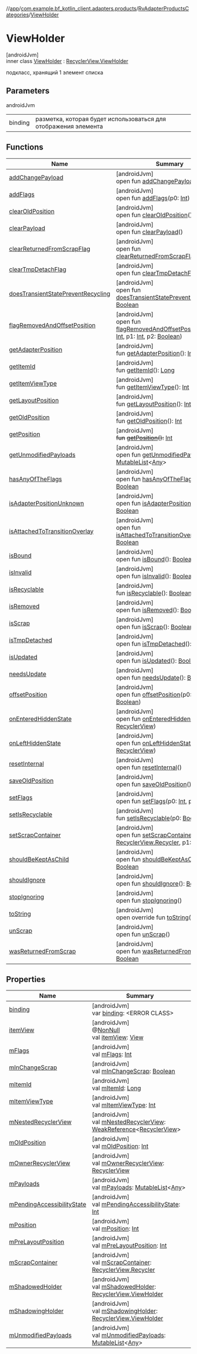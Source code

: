//[app](../../../../index.md)/[com.example.bf_kotlin_client.adapters.products](../../index.md)/[RvAdapterProductsCategories](../index.md)/[ViewHolder](index.md)

# ViewHolder

[androidJvm]\
inner class [ViewHolder](index.md) : [RecyclerView.ViewHolder](https://developer.android.com/reference/kotlin/androidx/recyclerview/widget/RecyclerView.ViewHolder.html)

подкласс, хранящий 1 элемент списка

## Parameters

androidJvm

| | |
|---|---|
| binding | разметка, которая будет использоваться для отображения элемента |

## Functions

| Name | Summary |
|---|---|
| [addChangePayload](../../../com.example.bf_kotlin_client.adapters.support/-rv-adapter-support/-view-holder/index.md#261292935%2FFunctions%2F-912451524) | [androidJvm]<br>open fun [addChangePayload](../../../com.example.bf_kotlin_client.adapters.support/-rv-adapter-support/-view-holder/index.md#261292935%2FFunctions%2F-912451524)(p0: [Any](https://kotlinlang.org/api/latest/jvm/stdlib/kotlin/-any/index.html)) |
| [addFlags](../../../com.example.bf_kotlin_client.adapters.support/-rv-adapter-support/-view-holder/index.md#-98255429%2FFunctions%2F-912451524) | [androidJvm]<br>open fun [addFlags](../../../com.example.bf_kotlin_client.adapters.support/-rv-adapter-support/-view-holder/index.md#-98255429%2FFunctions%2F-912451524)(p0: [Int](https://kotlinlang.org/api/latest/jvm/stdlib/kotlin/-int/index.html)) |
| [clearOldPosition](../../../com.example.bf_kotlin_client.adapters.support/-rv-adapter-support/-view-holder/index.md#1542333312%2FFunctions%2F-912451524) | [androidJvm]<br>open fun [clearOldPosition](../../../com.example.bf_kotlin_client.adapters.support/-rv-adapter-support/-view-holder/index.md#1542333312%2FFunctions%2F-912451524)() |
| [clearPayload](../../../com.example.bf_kotlin_client.adapters.support/-rv-adapter-support/-view-holder/index.md#-1678162526%2FFunctions%2F-912451524) | [androidJvm]<br>open fun [clearPayload](../../../com.example.bf_kotlin_client.adapters.support/-rv-adapter-support/-view-holder/index.md#-1678162526%2FFunctions%2F-912451524)() |
| [clearReturnedFromScrapFlag](../../../com.example.bf_kotlin_client.adapters.support/-rv-adapter-support/-view-holder/index.md#-1553068564%2FFunctions%2F-912451524) | [androidJvm]<br>open fun [clearReturnedFromScrapFlag](../../../com.example.bf_kotlin_client.adapters.support/-rv-adapter-support/-view-holder/index.md#-1553068564%2FFunctions%2F-912451524)() |
| [clearTmpDetachFlag](../../../com.example.bf_kotlin_client.adapters.support/-rv-adapter-support/-view-holder/index.md#923797466%2FFunctions%2F-912451524) | [androidJvm]<br>open fun [clearTmpDetachFlag](../../../com.example.bf_kotlin_client.adapters.support/-rv-adapter-support/-view-holder/index.md#923797466%2FFunctions%2F-912451524)() |
| [doesTransientStatePreventRecycling](../../../com.example.bf_kotlin_client.adapters.support/-rv-adapter-support/-view-holder/index.md#950310091%2FFunctions%2F-912451524) | [androidJvm]<br>open fun [doesTransientStatePreventRecycling](../../../com.example.bf_kotlin_client.adapters.support/-rv-adapter-support/-view-holder/index.md#950310091%2FFunctions%2F-912451524)(): [Boolean](https://kotlinlang.org/api/latest/jvm/stdlib/kotlin/-boolean/index.html) |
| [flagRemovedAndOffsetPosition](../../../com.example.bf_kotlin_client.adapters.support/-rv-adapter-support/-view-holder/index.md#-1556540183%2FFunctions%2F-912451524) | [androidJvm]<br>open fun [flagRemovedAndOffsetPosition](../../../com.example.bf_kotlin_client.adapters.support/-rv-adapter-support/-view-holder/index.md#-1556540183%2FFunctions%2F-912451524)(p0: [Int](https://kotlinlang.org/api/latest/jvm/stdlib/kotlin/-int/index.html), p1: [Int](https://kotlinlang.org/api/latest/jvm/stdlib/kotlin/-int/index.html), p2: [Boolean](https://kotlinlang.org/api/latest/jvm/stdlib/kotlin/-boolean/index.html)) |
| [getAdapterPosition](../../../com.example.bf_kotlin_client.adapters.support/-rv-adapter-support/-view-holder/index.md#644519777%2FFunctions%2F-912451524) | [androidJvm]<br>fun [getAdapterPosition](../../../com.example.bf_kotlin_client.adapters.support/-rv-adapter-support/-view-holder/index.md#644519777%2FFunctions%2F-912451524)(): [Int](https://kotlinlang.org/api/latest/jvm/stdlib/kotlin/-int/index.html) |
| [getItemId](../../../com.example.bf_kotlin_client.adapters.support/-rv-adapter-support/-view-holder/index.md#1378485811%2FFunctions%2F-912451524) | [androidJvm]<br>fun [getItemId](../../../com.example.bf_kotlin_client.adapters.support/-rv-adapter-support/-view-holder/index.md#1378485811%2FFunctions%2F-912451524)(): [Long](https://kotlinlang.org/api/latest/jvm/stdlib/kotlin/-long/index.html) |
| [getItemViewType](../../../com.example.bf_kotlin_client.adapters.support/-rv-adapter-support/-view-holder/index.md#-1649344625%2FFunctions%2F-912451524) | [androidJvm]<br>fun [getItemViewType](../../../com.example.bf_kotlin_client.adapters.support/-rv-adapter-support/-view-holder/index.md#-1649344625%2FFunctions%2F-912451524)(): [Int](https://kotlinlang.org/api/latest/jvm/stdlib/kotlin/-int/index.html) |
| [getLayoutPosition](../../../com.example.bf_kotlin_client.adapters.support/-rv-adapter-support/-view-holder/index.md#-1407255826%2FFunctions%2F-912451524) | [androidJvm]<br>fun [getLayoutPosition](../../../com.example.bf_kotlin_client.adapters.support/-rv-adapter-support/-view-holder/index.md#-1407255826%2FFunctions%2F-912451524)(): [Int](https://kotlinlang.org/api/latest/jvm/stdlib/kotlin/-int/index.html) |
| [getOldPosition](../../../com.example.bf_kotlin_client.adapters.support/-rv-adapter-support/-view-holder/index.md#-1203059319%2FFunctions%2F-912451524) | [androidJvm]<br>fun [getOldPosition](../../../com.example.bf_kotlin_client.adapters.support/-rv-adapter-support/-view-holder/index.md#-1203059319%2FFunctions%2F-912451524)(): [Int](https://kotlinlang.org/api/latest/jvm/stdlib/kotlin/-int/index.html) |
| [getPosition](../../../com.example.bf_kotlin_client.adapters.support/-rv-adapter-support/-view-holder/index.md#-1155470344%2FFunctions%2F-912451524) | [androidJvm]<br>~~fun~~ [~~getPosition~~](../../../com.example.bf_kotlin_client.adapters.support/-rv-adapter-support/-view-holder/index.md#-1155470344%2FFunctions%2F-912451524)~~(~~~~)~~~~:~~ [Int](https://kotlinlang.org/api/latest/jvm/stdlib/kotlin/-int/index.html) |
| [getUnmodifiedPayloads](../../../com.example.bf_kotlin_client.adapters.support/-rv-adapter-support/-view-holder/index.md#-1340096838%2FFunctions%2F-912451524) | [androidJvm]<br>open fun [getUnmodifiedPayloads](../../../com.example.bf_kotlin_client.adapters.support/-rv-adapter-support/-view-holder/index.md#-1340096838%2FFunctions%2F-912451524)(): [MutableList](https://kotlinlang.org/api/latest/jvm/stdlib/kotlin.collections/-mutable-list/index.html)&lt;[Any](https://kotlinlang.org/api/latest/jvm/stdlib/kotlin/-any/index.html)&gt; |
| [hasAnyOfTheFlags](../../../com.example.bf_kotlin_client.adapters.support/-rv-adapter-support/-view-holder/index.md#-1508071070%2FFunctions%2F-912451524) | [androidJvm]<br>open fun [hasAnyOfTheFlags](../../../com.example.bf_kotlin_client.adapters.support/-rv-adapter-support/-view-holder/index.md#-1508071070%2FFunctions%2F-912451524)(p0: [Int](https://kotlinlang.org/api/latest/jvm/stdlib/kotlin/-int/index.html)): [Boolean](https://kotlinlang.org/api/latest/jvm/stdlib/kotlin/-boolean/index.html) |
| [isAdapterPositionUnknown](../../../com.example.bf_kotlin_client.adapters.support/-rv-adapter-support/-view-holder/index.md#-38574553%2FFunctions%2F-912451524) | [androidJvm]<br>open fun [isAdapterPositionUnknown](../../../com.example.bf_kotlin_client.adapters.support/-rv-adapter-support/-view-holder/index.md#-38574553%2FFunctions%2F-912451524)(): [Boolean](https://kotlinlang.org/api/latest/jvm/stdlib/kotlin/-boolean/index.html) |
| [isAttachedToTransitionOverlay](../../../com.example.bf_kotlin_client.adapters.support/-rv-adapter-support/-view-holder/index.md#335386437%2FFunctions%2F-912451524) | [androidJvm]<br>open fun [isAttachedToTransitionOverlay](../../../com.example.bf_kotlin_client.adapters.support/-rv-adapter-support/-view-holder/index.md#335386437%2FFunctions%2F-912451524)(): [Boolean](https://kotlinlang.org/api/latest/jvm/stdlib/kotlin/-boolean/index.html) |
| [isBound](../../../com.example.bf_kotlin_client.adapters.support/-rv-adapter-support/-view-holder/index.md#-871435581%2FFunctions%2F-912451524) | [androidJvm]<br>open fun [isBound](../../../com.example.bf_kotlin_client.adapters.support/-rv-adapter-support/-view-holder/index.md#-871435581%2FFunctions%2F-912451524)(): [Boolean](https://kotlinlang.org/api/latest/jvm/stdlib/kotlin/-boolean/index.html) |
| [isInvalid](../../../com.example.bf_kotlin_client.adapters.support/-rv-adapter-support/-view-holder/index.md#1764418410%2FFunctions%2F-912451524) | [androidJvm]<br>open fun [isInvalid](../../../com.example.bf_kotlin_client.adapters.support/-rv-adapter-support/-view-holder/index.md#1764418410%2FFunctions%2F-912451524)(): [Boolean](https://kotlinlang.org/api/latest/jvm/stdlib/kotlin/-boolean/index.html) |
| [isRecyclable](../../../com.example.bf_kotlin_client.adapters.support/-rv-adapter-support/-view-holder/index.md#-1703443315%2FFunctions%2F-912451524) | [androidJvm]<br>fun [isRecyclable](../../../com.example.bf_kotlin_client.adapters.support/-rv-adapter-support/-view-holder/index.md#-1703443315%2FFunctions%2F-912451524)(): [Boolean](https://kotlinlang.org/api/latest/jvm/stdlib/kotlin/-boolean/index.html) |
| [isRemoved](../../../com.example.bf_kotlin_client.adapters.support/-rv-adapter-support/-view-holder/index.md#903910689%2FFunctions%2F-912451524) | [androidJvm]<br>open fun [isRemoved](../../../com.example.bf_kotlin_client.adapters.support/-rv-adapter-support/-view-holder/index.md#903910689%2FFunctions%2F-912451524)(): [Boolean](https://kotlinlang.org/api/latest/jvm/stdlib/kotlin/-boolean/index.html) |
| [isScrap](../../../com.example.bf_kotlin_client.adapters.support/-rv-adapter-support/-view-holder/index.md#1114019792%2FFunctions%2F-912451524) | [androidJvm]<br>open fun [isScrap](../../../com.example.bf_kotlin_client.adapters.support/-rv-adapter-support/-view-holder/index.md#1114019792%2FFunctions%2F-912451524)(): [Boolean](https://kotlinlang.org/api/latest/jvm/stdlib/kotlin/-boolean/index.html) |
| [isTmpDetached](../../../com.example.bf_kotlin_client.adapters.support/-rv-adapter-support/-view-holder/index.md#1073894904%2FFunctions%2F-912451524) | [androidJvm]<br>open fun [isTmpDetached](../../../com.example.bf_kotlin_client.adapters.support/-rv-adapter-support/-view-holder/index.md#1073894904%2FFunctions%2F-912451524)(): [Boolean](https://kotlinlang.org/api/latest/jvm/stdlib/kotlin/-boolean/index.html) |
| [isUpdated](../../../com.example.bf_kotlin_client.adapters.support/-rv-adapter-support/-view-holder/index.md#-1973462746%2FFunctions%2F-912451524) | [androidJvm]<br>open fun [isUpdated](../../../com.example.bf_kotlin_client.adapters.support/-rv-adapter-support/-view-holder/index.md#-1973462746%2FFunctions%2F-912451524)(): [Boolean](https://kotlinlang.org/api/latest/jvm/stdlib/kotlin/-boolean/index.html) |
| [needsUpdate](../../../com.example.bf_kotlin_client.adapters.support/-rv-adapter-support/-view-holder/index.md#-847853903%2FFunctions%2F-912451524) | [androidJvm]<br>open fun [needsUpdate](../../../com.example.bf_kotlin_client.adapters.support/-rv-adapter-support/-view-holder/index.md#-847853903%2FFunctions%2F-912451524)(): [Boolean](https://kotlinlang.org/api/latest/jvm/stdlib/kotlin/-boolean/index.html) |
| [offsetPosition](../../../com.example.bf_kotlin_client.adapters.support/-rv-adapter-support/-view-holder/index.md#-626976801%2FFunctions%2F-912451524) | [androidJvm]<br>open fun [offsetPosition](../../../com.example.bf_kotlin_client.adapters.support/-rv-adapter-support/-view-holder/index.md#-626976801%2FFunctions%2F-912451524)(p0: [Int](https://kotlinlang.org/api/latest/jvm/stdlib/kotlin/-int/index.html), p1: [Boolean](https://kotlinlang.org/api/latest/jvm/stdlib/kotlin/-boolean/index.html)) |
| [onEnteredHiddenState](../../../com.example.bf_kotlin_client.adapters.support/-rv-adapter-support/-view-holder/index.md#-1314651163%2FFunctions%2F-912451524) | [androidJvm]<br>open fun [onEnteredHiddenState](../../../com.example.bf_kotlin_client.adapters.support/-rv-adapter-support/-view-holder/index.md#-1314651163%2FFunctions%2F-912451524)(p0: [RecyclerView](https://developer.android.com/reference/kotlin/androidx/recyclerview/widget/RecyclerView.html)) |
| [onLeftHiddenState](../../../com.example.bf_kotlin_client.adapters.support/-rv-adapter-support/-view-holder/index.md#-142764541%2FFunctions%2F-912451524) | [androidJvm]<br>open fun [onLeftHiddenState](../../../com.example.bf_kotlin_client.adapters.support/-rv-adapter-support/-view-holder/index.md#-142764541%2FFunctions%2F-912451524)(p0: [RecyclerView](https://developer.android.com/reference/kotlin/androidx/recyclerview/widget/RecyclerView.html)) |
| [resetInternal](../../../com.example.bf_kotlin_client.adapters.support/-rv-adapter-support/-view-holder/index.md#-439112821%2FFunctions%2F-912451524) | [androidJvm]<br>open fun [resetInternal](../../../com.example.bf_kotlin_client.adapters.support/-rv-adapter-support/-view-holder/index.md#-439112821%2FFunctions%2F-912451524)() |
| [saveOldPosition](../../../com.example.bf_kotlin_client.adapters.support/-rv-adapter-support/-view-holder/index.md#-1570989724%2FFunctions%2F-912451524) | [androidJvm]<br>open fun [saveOldPosition](../../../com.example.bf_kotlin_client.adapters.support/-rv-adapter-support/-view-holder/index.md#-1570989724%2FFunctions%2F-912451524)() |
| [setFlags](../../../com.example.bf_kotlin_client.adapters.support/-rv-adapter-support/-view-holder/index.md#1913047905%2FFunctions%2F-912451524) | [androidJvm]<br>open fun [setFlags](../../../com.example.bf_kotlin_client.adapters.support/-rv-adapter-support/-view-holder/index.md#1913047905%2FFunctions%2F-912451524)(p0: [Int](https://kotlinlang.org/api/latest/jvm/stdlib/kotlin/-int/index.html), p1: [Int](https://kotlinlang.org/api/latest/jvm/stdlib/kotlin/-int/index.html)) |
| [setIsRecyclable](../../../com.example.bf_kotlin_client.adapters.support/-rv-adapter-support/-view-holder/index.md#-1860912636%2FFunctions%2F-912451524) | [androidJvm]<br>fun [setIsRecyclable](../../../com.example.bf_kotlin_client.adapters.support/-rv-adapter-support/-view-holder/index.md#-1860912636%2FFunctions%2F-912451524)(p0: [Boolean](https://kotlinlang.org/api/latest/jvm/stdlib/kotlin/-boolean/index.html)) |
| [setScrapContainer](../../../com.example.bf_kotlin_client.adapters.support/-rv-adapter-support/-view-holder/index.md#-1794523421%2FFunctions%2F-912451524) | [androidJvm]<br>open fun [setScrapContainer](../../../com.example.bf_kotlin_client.adapters.support/-rv-adapter-support/-view-holder/index.md#-1794523421%2FFunctions%2F-912451524)(p0: [RecyclerView.Recycler](https://developer.android.com/reference/kotlin/androidx/recyclerview/widget/RecyclerView.Recycler.html), p1: [Boolean](https://kotlinlang.org/api/latest/jvm/stdlib/kotlin/-boolean/index.html)) |
| [shouldBeKeptAsChild](../../../com.example.bf_kotlin_client.adapters.support/-rv-adapter-support/-view-holder/index.md#2126280289%2FFunctions%2F-912451524) | [androidJvm]<br>open fun [shouldBeKeptAsChild](../../../com.example.bf_kotlin_client.adapters.support/-rv-adapter-support/-view-holder/index.md#2126280289%2FFunctions%2F-912451524)(): [Boolean](https://kotlinlang.org/api/latest/jvm/stdlib/kotlin/-boolean/index.html) |
| [shouldIgnore](../../../com.example.bf_kotlin_client.adapters.support/-rv-adapter-support/-view-holder/index.md#-1576574146%2FFunctions%2F-912451524) | [androidJvm]<br>open fun [shouldIgnore](../../../com.example.bf_kotlin_client.adapters.support/-rv-adapter-support/-view-holder/index.md#-1576574146%2FFunctions%2F-912451524)(): [Boolean](https://kotlinlang.org/api/latest/jvm/stdlib/kotlin/-boolean/index.html) |
| [stopIgnoring](../../../com.example.bf_kotlin_client.adapters.support/-rv-adapter-support/-view-holder/index.md#1900238322%2FFunctions%2F-912451524) | [androidJvm]<br>open fun [stopIgnoring](../../../com.example.bf_kotlin_client.adapters.support/-rv-adapter-support/-view-holder/index.md#1900238322%2FFunctions%2F-912451524)() |
| [toString](../../../com.example.bf_kotlin_client.adapters.support/-rv-adapter-support/-view-holder/index.md#-1200015593%2FFunctions%2F-912451524) | [androidJvm]<br>open override fun [toString](../../../com.example.bf_kotlin_client.adapters.support/-rv-adapter-support/-view-holder/index.md#-1200015593%2FFunctions%2F-912451524)(): [String](https://kotlinlang.org/api/latest/jvm/stdlib/kotlin/-string/index.html) |
| [unScrap](../../../com.example.bf_kotlin_client.adapters.support/-rv-adapter-support/-view-holder/index.md#1008577791%2FFunctions%2F-912451524) | [androidJvm]<br>open fun [unScrap](../../../com.example.bf_kotlin_client.adapters.support/-rv-adapter-support/-view-holder/index.md#1008577791%2FFunctions%2F-912451524)() |
| [wasReturnedFromScrap](../../../com.example.bf_kotlin_client.adapters.support/-rv-adapter-support/-view-holder/index.md#662064276%2FFunctions%2F-912451524) | [androidJvm]<br>open fun [wasReturnedFromScrap](../../../com.example.bf_kotlin_client.adapters.support/-rv-adapter-support/-view-holder/index.md#662064276%2FFunctions%2F-912451524)(): [Boolean](https://kotlinlang.org/api/latest/jvm/stdlib/kotlin/-boolean/index.html) |

## Properties

| Name | Summary |
|---|---|
| [binding](binding.md) | [androidJvm]<br>var [binding](binding.md): &lt;ERROR CLASS&gt; |
| [itemView](../../../com.example.bf_kotlin_client.adapters.support/-rv-adapter-support/-view-holder/index.md#29975211%2FProperties%2F-912451524) | [androidJvm]<br>@[NonNull](https://developer.android.com/reference/kotlin/androidx/annotation/NonNull.html)<br>val [itemView](../../../com.example.bf_kotlin_client.adapters.support/-rv-adapter-support/-view-holder/index.md#29975211%2FProperties%2F-912451524): [View](https://developer.android.com/reference/kotlin/android/view/View.html) |
| [mFlags](../../../com.example.bf_kotlin_client.adapters.support/-rv-adapter-support/-view-holder/index.md#-998307671%2FProperties%2F-912451524) | [androidJvm]<br>val [mFlags](../../../com.example.bf_kotlin_client.adapters.support/-rv-adapter-support/-view-holder/index.md#-998307671%2FProperties%2F-912451524): [Int](https://kotlinlang.org/api/latest/jvm/stdlib/kotlin/-int/index.html) |
| [mInChangeScrap](../../../com.example.bf_kotlin_client.adapters.support/-rv-adapter-support/-view-holder/index.md#1914876468%2FProperties%2F-912451524) | [androidJvm]<br>val [mInChangeScrap](../../../com.example.bf_kotlin_client.adapters.support/-rv-adapter-support/-view-holder/index.md#1914876468%2FProperties%2F-912451524): [Boolean](https://kotlinlang.org/api/latest/jvm/stdlib/kotlin/-boolean/index.html) |
| [mItemId](../../../com.example.bf_kotlin_client.adapters.support/-rv-adapter-support/-view-holder/index.md#872024252%2FProperties%2F-912451524) | [androidJvm]<br>val [mItemId](../../../com.example.bf_kotlin_client.adapters.support/-rv-adapter-support/-view-holder/index.md#872024252%2FProperties%2F-912451524): [Long](https://kotlinlang.org/api/latest/jvm/stdlib/kotlin/-long/index.html) |
| [mItemViewType](../../../com.example.bf_kotlin_client.adapters.support/-rv-adapter-support/-view-holder/index.md#-13813928%2FProperties%2F-912451524) | [androidJvm]<br>val [mItemViewType](../../../com.example.bf_kotlin_client.adapters.support/-rv-adapter-support/-view-holder/index.md#-13813928%2FProperties%2F-912451524): [Int](https://kotlinlang.org/api/latest/jvm/stdlib/kotlin/-int/index.html) |
| [mNestedRecyclerView](../../../com.example.bf_kotlin_client.adapters.support/-rv-adapter-support/-view-holder/index.md#-1951367345%2FProperties%2F-912451524) | [androidJvm]<br>val [mNestedRecyclerView](../../../com.example.bf_kotlin_client.adapters.support/-rv-adapter-support/-view-holder/index.md#-1951367345%2FProperties%2F-912451524): [WeakReference](https://developer.android.com/reference/kotlin/java/lang/ref/WeakReference.html)&lt;[RecyclerView](https://developer.android.com/reference/kotlin/androidx/recyclerview/widget/RecyclerView.html)&gt; |
| [mOldPosition](../../../com.example.bf_kotlin_client.adapters.support/-rv-adapter-support/-view-holder/index.md#-873205600%2FProperties%2F-912451524) | [androidJvm]<br>val [mOldPosition](../../../com.example.bf_kotlin_client.adapters.support/-rv-adapter-support/-view-holder/index.md#-873205600%2FProperties%2F-912451524): [Int](https://kotlinlang.org/api/latest/jvm/stdlib/kotlin/-int/index.html) |
| [mOwnerRecyclerView](../../../com.example.bf_kotlin_client.adapters.support/-rv-adapter-support/-view-holder/index.md#1972724441%2FProperties%2F-912451524) | [androidJvm]<br>val [mOwnerRecyclerView](../../../com.example.bf_kotlin_client.adapters.support/-rv-adapter-support/-view-holder/index.md#1972724441%2FProperties%2F-912451524): [RecyclerView](https://developer.android.com/reference/kotlin/androidx/recyclerview/widget/RecyclerView.html) |
| [mPayloads](../../../com.example.bf_kotlin_client.adapters.support/-rv-adapter-support/-view-holder/index.md#-1283662779%2FProperties%2F-912451524) | [androidJvm]<br>val [mPayloads](../../../com.example.bf_kotlin_client.adapters.support/-rv-adapter-support/-view-holder/index.md#-1283662779%2FProperties%2F-912451524): [MutableList](https://kotlinlang.org/api/latest/jvm/stdlib/kotlin.collections/-mutable-list/index.html)&lt;[Any](https://kotlinlang.org/api/latest/jvm/stdlib/kotlin/-any/index.html)&gt; |
| [mPendingAccessibilityState](../../../com.example.bf_kotlin_client.adapters.support/-rv-adapter-support/-view-holder/index.md#1623613750%2FProperties%2F-912451524) | [androidJvm]<br>val [mPendingAccessibilityState](../../../com.example.bf_kotlin_client.adapters.support/-rv-adapter-support/-view-holder/index.md#1623613750%2FProperties%2F-912451524): [Int](https://kotlinlang.org/api/latest/jvm/stdlib/kotlin/-int/index.html) |
| [mPosition](../../../com.example.bf_kotlin_client.adapters.support/-rv-adapter-support/-view-holder/index.md#1761243201%2FProperties%2F-912451524) | [androidJvm]<br>val [mPosition](../../../com.example.bf_kotlin_client.adapters.support/-rv-adapter-support/-view-holder/index.md#1761243201%2FProperties%2F-912451524): [Int](https://kotlinlang.org/api/latest/jvm/stdlib/kotlin/-int/index.html) |
| [mPreLayoutPosition](../../../com.example.bf_kotlin_client.adapters.support/-rv-adapter-support/-view-holder/index.md#-1929770598%2FProperties%2F-912451524) | [androidJvm]<br>val [mPreLayoutPosition](../../../com.example.bf_kotlin_client.adapters.support/-rv-adapter-support/-view-holder/index.md#-1929770598%2FProperties%2F-912451524): [Int](https://kotlinlang.org/api/latest/jvm/stdlib/kotlin/-int/index.html) |
| [mScrapContainer](../../../com.example.bf_kotlin_client.adapters.support/-rv-adapter-support/-view-holder/index.md#-1022352934%2FProperties%2F-912451524) | [androidJvm]<br>val [mScrapContainer](../../../com.example.bf_kotlin_client.adapters.support/-rv-adapter-support/-view-holder/index.md#-1022352934%2FProperties%2F-912451524): [RecyclerView.Recycler](https://developer.android.com/reference/kotlin/androidx/recyclerview/widget/RecyclerView.Recycler.html) |
| [mShadowedHolder](../../../com.example.bf_kotlin_client.adapters.support/-rv-adapter-support/-view-holder/index.md#80046495%2FProperties%2F-912451524) | [androidJvm]<br>val [mShadowedHolder](../../../com.example.bf_kotlin_client.adapters.support/-rv-adapter-support/-view-holder/index.md#80046495%2FProperties%2F-912451524): [RecyclerView.ViewHolder](https://developer.android.com/reference/kotlin/androidx/recyclerview/widget/RecyclerView.ViewHolder.html) |
| [mShadowingHolder](../../../com.example.bf_kotlin_client.adapters.support/-rv-adapter-support/-view-holder/index.md#-1890744766%2FProperties%2F-912451524) | [androidJvm]<br>val [mShadowingHolder](../../../com.example.bf_kotlin_client.adapters.support/-rv-adapter-support/-view-holder/index.md#-1890744766%2FProperties%2F-912451524): [RecyclerView.ViewHolder](https://developer.android.com/reference/kotlin/androidx/recyclerview/widget/RecyclerView.ViewHolder.html) |
| [mUnmodifiedPayloads](../../../com.example.bf_kotlin_client.adapters.support/-rv-adapter-support/-view-holder/index.md#68893635%2FProperties%2F-912451524) | [androidJvm]<br>val [mUnmodifiedPayloads](../../../com.example.bf_kotlin_client.adapters.support/-rv-adapter-support/-view-holder/index.md#68893635%2FProperties%2F-912451524): [MutableList](https://kotlinlang.org/api/latest/jvm/stdlib/kotlin.collections/-mutable-list/index.html)&lt;[Any](https://kotlinlang.org/api/latest/jvm/stdlib/kotlin/-any/index.html)&gt; |
